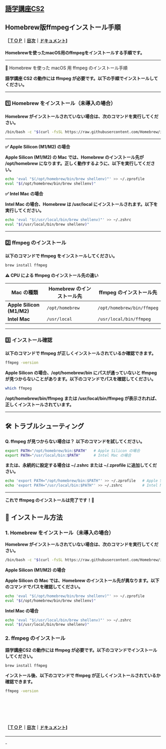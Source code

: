 ## [語学講座CS2](https://csreviser.github.io/CaptureStream2/) 
## Homebrew版ffmpegインストール手順　　　　　　
#### ［[ＴＯＰ](./)**｜**[目次](./#目次)**｜**[ドキュメント](./#ドキュメント-1)]

**Homebrewを使ったmacOS用のffmpegをインストールする手順です。**



-----------
🚀 Homebrew を使った macOS 用 ffmpeg のインストール手順

**語学講座 CS2 の動作には ffmpeg が必要です。以下の手順でインストールしてください。**

-----------
### 1️⃣ Homebrew をインストール（未導入の場合）

**Homebrew がインストールされていない場合は、次のコマンドを実行してください。**
```sh
/bin/bash -c "$(curl -fsSL https://raw.githubusercontent.com/Homebrew/install/HEAD/install.sh)"
```
-----------

**✅ Apple Silicon (M1/M2) の場合**

**Apple Silicon (M1/M2) の Mac では、Homebrew のインストール先が /opt/homebrew になります。正しく動作するように、以下を実行してください。**
```sh
echo 'eval "$(/opt/homebrew/bin/brew shellenv)"' >> ~/.zprofile
eval "$(/opt/homebrew/bin/brew shellenv)"
```
**✅ Intel Mac の場合**

**Intel Mac の場合、Homebrew は /usr/local にインストールされます。以下を実行してください。**
```sh
echo 'eval "$(/usr/local/bin/brew shellenv)"' >> ~/.zshrc
eval "$(/usr/local/bin/brew shellenv)"
```
-----------

### 2️⃣ ffmpeg のインストール

**以下のコマンドで ffmpeg をインストールしてください。**
```sh
brew install ffmpeg
```

**⚠️ CPU による ffmpeg のインストール先の違い**

| Mac の種類         | Homebrew のインストール先 | ffmpeg のインストール先       |
|------------------|------------------|--------------------------|
| **Apple Silicon (M1/M2)** | `/opt/homebrew` | `/opt/homebrew/bin/ffmpeg` |
| **Intel Mac**    | `/usr/local`     | `/usr/local/bin/ffmpeg`     |

-----------

### 3️⃣ インストール確認

**以下のコマンドで ffmpeg が正しくインストールされているか確認できます。**
```sh
ffmpeg -version
```

**Apple Silicon の場合、/opt/homebrew/bin にパスが通っていないと ffmpeg が見つからないことがあります。以下のコマンドでパスを確認してください。**
```sh
which ffmpeg
```

**/opt/homebrew/bin/ffmpeg または /usr/local/bin/ffmpeg が表示されれば、正しくインストールされています。**

-----------
## 🛠 トラブルシューティング

**Q. ffmpeg が見つからない場合は？**
**以下のコマンドを試してください。**
```sh
export PATH="/opt/homebrew/bin:$PATH"   # Apple Silicon の場合
export PATH="/usr/local/bin:$PATH"      # Intel Mac の場合
```
**または、永続的に設定する場合は ~/.zshrc または ~/.zprofile に追加してください。**
```sh
echo 'export PATH="/opt/homebrew/bin:$PATH"' >> ~/.zprofile   # Apple Silicon の場合
echo 'export PATH="/usr/local/bin:$PATH"' >> ~/.zshrc         # Intel Mac の場合
```
-----------

**これで ffmpeg のインストールは完了です！🎉**

## 🚀 インストール方法

### 1. Homebrew をインストール（未導入の場合）

**Homebrew がインストールされていない場合は、次のコマンドを実行してください。**

```sh
/bin/bash -c "$(curl -fsSL https://raw.githubusercontent.com/Homebrew/install/HEAD/install.sh)"
```
**Apple Silicon (M1/M2) の場合**

**Apple Silicon の Mac では、Homebrew のインストール先が異なります。以下のコマンドでパスを確認してください。**
```sh
echo 'eval "$(/opt/homebrew/bin/brew shellenv)"' >> ~/.zprofile
eval "$(/opt/homebrew/bin/brew shellenv)"
```

**Intel Mac の場合**
```sh
echo 'eval "$(/usr/local/bin/brew shellenv)"' >> ~/.zshrc
eval "$(/usr/local/bin/brew shellenv)"
```

### 2. ffmpeg のインストール

**語学講座CS2 の動作には ffmpeg が必要です。以下のコマンドでインストールしてください。**

```sh
brew install ffmpeg
```

**インストール後、以下のコマンドで ffmpeg が正しくインストールされているか確認できます。**

```sh
ffmpeg -version
```



####   　
####   　
#### ［[ＴＯＰ](./)**｜**[目次](./#目次)**｜**[ドキュメント](./#ドキュメント-1)]

*** 
 <link rel="shortcut icon" type="image/x-icon" href="https://avatars.githubusercontent.com/u/46049273?v=4">
 <meta name="twitter:image:src" content="https://avatars.githubusercontent.com/u/46049273?v=4">
-